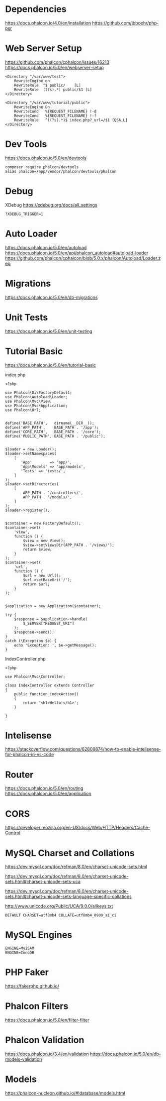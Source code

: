 # Dependencies
https://docs.phalcon.io/4.0/en/installation
https://github.com/jbboehr/php-psr




# Web Server Setup
https://github.com/phalcon/cphalcon/issues/16213
https://docs.phalcon.io/5.0/en/webserver-setup
<IfModule mod_rewrite.c>

    <Directory "/var/www/test">
        RewriteEngine on
        RewriteRule  ^$ public/    [L]
        RewriteRule  ((?s).*) public/$1 [L]
    </Directory>

    <Directory "/var/www/tutorial/public">
        RewriteEngine On
        RewriteCond   %{REQUEST_FILENAME} !-d
        RewriteCond   %{REQUEST_FILENAME} !-f
        RewriteRule   ^((?s).*)$ index.php?_url=/$1 [QSA,L]
    </Directory>

</IfModule>



# Dev Tools
https://docs.phalcon.io/5.0/en/devtools
```
composer require phalcon/devtools
alias phalcon=/app/vendor/phalcon/devtools/phalcon
```


# Debug
XDebug
https://xdebug.org/docs/all_settings
```
?XDEBUG_TRIGGER=1
```

# Auto Loader
https://docs.phalcon.io/5.0/en/autoload
https://docs.phalcon.io/5.0/en/api/phalcon_autoload#autoload-loader
https://github.com/phalcon/cphalcon/blob/5.0.x/phalcon/Autoload/Loader.zep



# Migrations
https://docs.phalcon.io/5.0/en/db-migrations

# Unit Tests
https://docs.phalcon.io/5.0/en/unit-testing



# Tutorial Basic
https://docs.phalcon.io/5.0/en/tutorial-basic

index.php
```
<?php

use Phalcon\Di\FactoryDefault;
use Phalcon\Autoload\Loader;
use Phalcon\Mvc\View;
use Phalcon\Mvc\Application;
use Phalcon\Url;


define('BASE_PATH',   dirname(__DIR__));
define('APP_PATH',    BASE_PATH . '/app');
define('CORE_PATH',   BASE_PATH . '/core');
define('PUBLIC_PATH', BASE_PATH . '/public');


$loader = new Loader();
$loader->setNamespaces(
    [
       'App'        => 'app/',
       'App\Models' => 'app/models',
       'Tests' => 'tests/',
    ]
);
$loader->setDirectories(
    [
        APP_PATH . '/controllers/',
        APP_PATH . '/models/',
    ]
);
$loader->register();


$container = new FactoryDefault();
$container->set(
    'view',
    function () {
        $view = new View();
        $view->setViewsDir(APP_PATH . '/views/');
        return $view;
    }
);
$container->set(
    'url',
    function () {
        $url = new Url();
        $url->setBaseUri('/');
        return $url;
    }
);


$application = new Application($container);

try {
    $response = $application->handle(
        $_SERVER["REQUEST_URI"]
    );
    $response->send();
} 
catch (\Exception $e) {
    echo 'Exception: ', $e->getMessage();
}
```

IndexController.php
```
<?php

use Phalcon\Mvc\Controller;

class IndexController extends Controller
{
    public function indexAction()
    {
        return '<h1>Hello!</h1>';
    }
    
}
```




# Intelisense
https://stackoverflow.com/questions/62808874/how-to-enable-intelisense-for-phalcon-in-vs-code



# Router
https://docs.phalcon.io/5.0/en/routing
https://docs.phalcon.io/5.0/en/application



# CORS
https://developer.mozilla.org/en-US/docs/Web/HTTP/Headers/Cache-Control



# MySQL Charset and Collations
https://dev.mysql.com/doc/refman/8.0/en/charset-unicode-sets.html

https://dev.mysql.com/doc/refman/8.0/en/charset-unicode-sets.html#charset-unicode-sets-uca

https://dev.mysql.com/doc/refman/8.0/en/charset-unicode-sets.html#charset-unicode-sets-language-specific-collations

http://www.unicode.org/Public/UCA/9.0.0/allkeys.txt

```
DEFAULT CHARSET=utf8mb4 COLLATE=utf8mb4_0900_ai_ci
```

# MySQL Engines
```
ENGINE=MyISAM
ENGINE=InnoDB
```


# PHP Faker
https://fakerphp.github.io/


# Phalcon Filters
https://docs.phalcon.io/5.0/en/filter-filter

# Phalcon Validation
https://docs.phalcon.io/3.4/en/validation
https://docs.phalcon.io/5.0/en/db-models-validation


# Models
https://phalcon-nucleon.github.io/#!database/models.html
